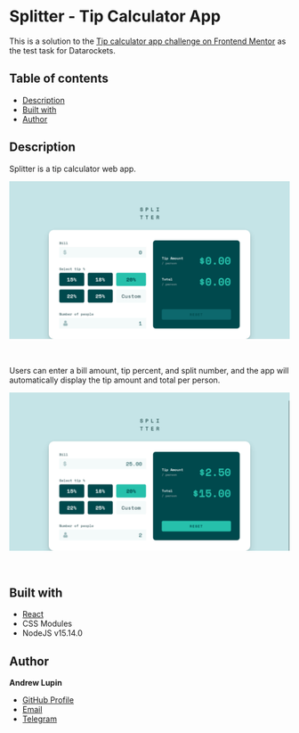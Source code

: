 # Splitter - Tip Calculator App

This is a solution to the [Tip calculator app challenge on Frontend Mentor](https://www.frontendmentor.io/challenges/tip-calculator-app-ugJNGbJUX) as the test task for Datarockets.

## Table of contents

- [Description](#Description)
- [Built with](##built-with)
- [Author](#author)

## Description

Splitter is a tip calculator web app.

![Preview of the Tip Calculator project](./screenshots/preview-main.png)

<br />

Users can enter a bill amount, tip percent, and split number, and the app will automatically display the tip amount and total per person.

![Preview of the Tip Calculator project](./screenshots/preview-functionality.png)

<br />

## Built with

- [React](https://reactjs.org/)
- CSS Modules
- NodeJS v15.14.0

## Author

**Andrew Lupin**

- [GitHub Profile](https://github.com/AndrewLupin1106)
- [Email](andrewlupin1106@gmail.com)
- [Telegram](https://t.me/pollo_dev)


